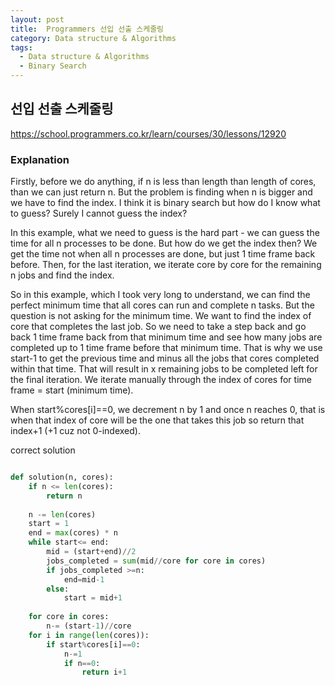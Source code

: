```yaml
---
layout: post
title:  Programmers 선입 선출 스케줄링
category: Data structure & Algorithms
tags:
  - Data structure & Algorithms
  - Binary Search
---
```


## 선입 선출 스케줄링
https://school.programmers.co.kr/learn/courses/30/lessons/12920

### Explanation
Firstly, before we do anything, if n is less than length than length of cores, than
we can just return n. But the problem is finding when n is bigger and we have
to find the index. I think it is binary search but how do I know what to guess?
Surely I cannot guess the index?

In this example, what we need to guess is the hard part - we can guess 
the time for all n processes to be done. But how do we get the index then?
We get the time not when all n processes are done, but just 1 time frame back 
before. Then, for the last iteration, we iterate core by core for the 
remaining n jobs and find the index.

So in this example, which I took very long to understand, we can find 
the perfect minimum time that all cores can run and complete n tasks. But 
the question is not asking for the minimum time. We want to find the index 
of core that completes the last job. So we need to take a step back and 
go back 1 time frame back from that minimum time and see how many jobs
are completed up to 1 time frame before that minimum time. That is why 
we use start-1 to get the previous time and minus all the jobs that cores 
completed within that time. That will result in x remaining jobs to be 
completed left for the final iteration. We iterate manually through the 
index of cores for time frame = start (minimum time).  

When start%cores[i]==0, we decrement n by 1 and once n reaches 0, that 
is when that index of core will be the one that takes this job so return 
that index+1 (+1 cuz not 0-indexed). 

correct solution
```python

def solution(n, cores):
    if n <= len(cores):
        return n
    
    n -= len(cores)
    start = 1
    end = max(cores) * n
    while start<= end:
        mid = (start+end)//2
        jobs_completed = sum(mid//core for core in cores)
        if jobs_completed >=n:
            end=mid-1
        else:
            start = mid+1
        
    for core in cores:
        n-= (start-1)//core
    for i in range(len(cores)):
        if start%cores[i]==0:
            n-=1
            if n==0:
                return i+1
```
